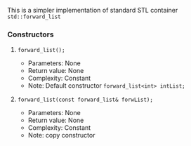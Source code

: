 This is a simpler implementation of standard STL container `std::forward_list`

### Constructors

1. `forward_list();`
    * Parameters: None
    * Return value: None
    * Complexity: Constant
    * Note: Default constructor
      `forward_list<int> intList;`
  
2. `forward_list(const forward_list& forwList);`
    * Parameters: None
    * Return value: None
    * Complexity: Constant
    * Note: copy constructor
